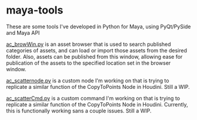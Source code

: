 # maya-tools
These are some tools I've developed in Python for Maya, using PyQt/PySide and Maya API

<a href="https://github.com/tincro/maya-tools/blob/master/ac_browWin.py">ac_browWin.py</a> is an asset browser that is used to search published categories of assets, and can load or import those assets from the desired folder.
Also, assets can be published from this window, allowing ease for publication of the assets to the specified location set in the browser window.

<a href="https://github.com/tincro/maya-tools/blob/master/acscatternode.py">ac_scatternode.py</a> is a custom node I'm working on that is trying to replicate a similar function of the CopyToPoints Node in Houdini.
Still a WIP.

<a href="https://github.com/tincro/maya-tools/blob/master/ac_scatterCmd.py">ac_scatterCmd.py</a> is a custom command I'm working on that is trying to replicate a similar function of the CopyToPoints Node in Houdini. Currently, this is functionally working sans a couple issues.
Still a WIP.





